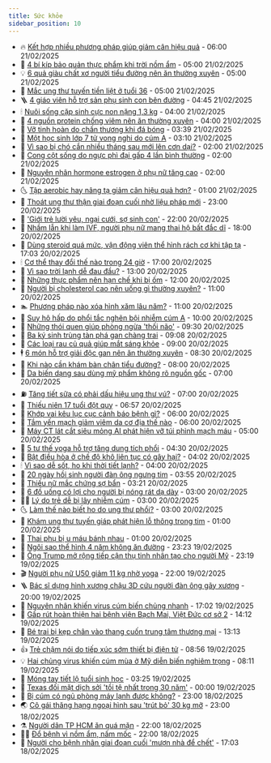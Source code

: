 ```yaml
---
title: Sức khỏe
sidebar_position: 10
---
```


<!-- vnexpress-suc-khoe:START -->
- 🔥 [Kết hợp nhiều phương pháp giúp giảm cân hiệu quả](https://vnexpress.net/ket-hop-nhieu-phuong-phap-giup-giam-can-hieu-qua-4852246.html) - 06:00 21/02/2025
- 🥰 [4 bí kíp bảo quản thực phẩm khi trời nồm ẩm](https://vnexpress.net/4-bi-kip-bao-quan-thuc-pham-khi-troi-nom-am-4851273.html) - 05:00 21/02/2025
- 💡 [6 quả giàu chất xơ người tiểu đường nên ăn thường xuyên](https://vnexpress.net/6-qua-giau-chat-xo-nguoi-tieu-duong-nen-an-thuong-xuyen-4852231.html) - 05:00 21/02/2025
- 🤗 [Mắc ung thư tuyến tiền liệt ở tuổi 36](https://vnexpress.net/mac-ung-thu-tuyen-tien-liet-o-tuoi-36-4852036.html) - 05:00 21/02/2025
- 🪜 [4 giáo viên hỗ trợ sản phụ sinh con bên đường](https://vnexpress.net/4-giao-vien-ho-tro-san-phu-sinh-con-ben-duong-4852282.html) - 04:45 21/02/2025
- 🕯 [Nuôi sống cặp sinh cực non nặng 1,3 kg](https://vnexpress.net/nuoi-song-cap-sinh-cuc-non-nang-1-3-kg-4852194.html) - 04:00 21/02/2025
- 🤭 [4 nguồn protein chống viêm nên ăn thường xuyên](https://vnexpress.net/4-nguon-protein-chong-viem-nen-an-thuong-xuyen-4851865.html) - 04:00 21/02/2025
- 👀 [Vỡ tinh hoàn do chấn thương khi đá bóng](https://vnexpress.net/vo-tinh-hoan-do-chan-thuong-khi-da-bong-4852247.html) - 03:39 21/02/2025
- 🌋 [Một học sinh lớp 7 tử vong nghi do cúm A](https://vnexpress.net/mot-hoc-sinh-lop-7-tu-vong-nghi-do-cum-a-4852176.html) - 03:10 21/02/2025
- 🫶 [Vì sao bị chó cắn nhiều tháng sau mới lên cơn dại?](https://vnexpress.net/vi-sao-bi-cho-can-nhieu-thang-sau-moi-len-con-dai-4852074.html) - 02:00 21/02/2025
- 🦆 [Cong cột sống do ngực phì đại gấp 4 lần bình thường](https://vnexpress.net/cong-cot-song-do-nguc-phi-dai-gap-4-lan-binh-thuong-4851986.html) - 02:00 21/02/2025
- 🚀 [Nguyên nhân hormone estrogen ở phụ nữ tăng cao](https://vnexpress.net/nguyen-nhan-hormone-estrogen-o-phu-nu-tang-cao-4851276.html) - 02:00 21/02/2025
- 🌜 [Tập aerobic hay nâng tạ giảm cân hiệu quả hơn?](https://vnexpress.net/tap-aerobic-hay-nang-ta-giam-can-hieu-qua-hon-4852040.html) - 01:00 21/02/2025
- 🧰 [Thoát ung thư thận giai đoạn cuối nhờ liệu pháp mới](https://vnexpress.net/thoat-ung-thu-than-giai-doan-cuoi-nho-lieu-phap-moi-4851630.html) - 23:00 20/02/2025
- 💫 [&#39;Giới trẻ lười yêu, ngại cưới, sợ sinh con&#39;](https://vnexpress.net/gioi-tre-luoi-yeu-ngai-cuoi-so-sinh-con-4851778.html) - 22:00 20/02/2025
- 🌝 [Nhầm lẫn khi làm IVF, người phụ nữ mang thai hộ bất đắc dĩ](https://vnexpress.net/nham-lan-khi-lam-ivf-nguoi-phu-nu-mang-thai-ho-bat-dac-di-4852100.html) - 18:00 20/02/2025
- 🗽 [Dùng steroid quá mức, vận động viên thể hình rách cơ khi tập tạ](https://vnexpress.net/dung-steroid-qua-muc-van-dong-vien-the-hinh-rach-co-khi-tap-ta-4851886.html) - 17:03 20/02/2025
- 🕯 [Cơ thể thay đổi thế nào trong 24 giờ](https://vnexpress.net/co-the-thay-doi-the-nao-trong-24-gio-4835403.html) - 17:00 20/02/2025
- 🦅 [Vì sao trời lạnh dễ đau đầu?](https://vnexpress.net/vi-sao-troi-lanh-de-dau-dau-4845135.html) - 13:00 20/02/2025
- 🦆 [Những thực phẩm nên hạn chế khi bị ốm](https://vnexpress.net/nhung-thuc-pham-nen-han-che-khi-bi-om-4851832.html) - 12:00 20/02/2025
- 🎊 [Người bị cholesterol cao nên uống gì thường xuyên?](https://vnexpress.net/nguoi-bi-cholesterol-cao-nen-uong-gi-thuong-xuyen-4851997.html) - 11:00 20/02/2025
- 🏊 [Phương pháp nào xóa hình xăm lâu năm?](https://vnexpress.net/phuong-phap-nao-xoa-hinh-xam-lau-nam-4851979.html) - 11:00 20/02/2025
- 📝 [Suy hô hấp do phổi tắc nghẽn bội nhiễm cúm A](https://vnexpress.net/suy-ho-hap-do-phoi-tac-nghen-boi-nhiem-cum-a-4852003.html) - 10:00 20/02/2025
- 💯 [Những thói quen giúp phòng ngừa &#39;thối não&#39;](https://vnexpress.net/nhung-thoi-quen-giup-phong-ngua-thoi-nao-4850365.html) - 09:30 20/02/2025
- 🌊 [Ba ký sinh trùng tàn phá gan chàng trai](https://vnexpress.net/ba-ky-sinh-trung-tan-pha-gan-chang-trai-4851847.html) - 09:08 20/02/2025
- 🚀 [Các loại rau củ quả giúp mắt sáng khỏe](https://vnexpress.net/cac-loai-rau-cu-qua-giup-mat-sang-khoe-4851929.html) - 09:00 20/02/2025
- 🕴 [6 món hỗ trợ giải độc gan nên ăn thường xuyên](https://vnexpress.net/6-mon-ho-tro-giai-doc-gan-nen-an-thuong-xuyen-4851848.html) - 08:30 20/02/2025
- 🗽 [Khi nào cần khám bàn chân tiểu đường?](https://vnexpress.net/khi-nao-can-kham-ban-chan-tieu-duong-4851940.html) - 08:00 20/02/2025
- 🎡 [Da biến dạng sau dùng mỹ phẩm không rõ nguồn gốc](https://vnexpress.net/da-bien-dang-sau-dung-my-pham-khong-ro-nguon-goc-4851721.html) - 07:00 20/02/2025
- ⛽️ [Tăng tiết sữa có phải dấu hiệu ung thư vú?](https://vnexpress.net/tang-tiet-sua-co-phai-dau-hieu-ung-thu-vu-4851784.html) - 07:00 20/02/2025
- 🦆 [Thiếu niên 17 tuổi đột quỵ](https://vnexpress.net/chang-trai-17-tuoi-bi-dot-quy-4851867.html) - 06:57 20/02/2025
- 🤩 [Khớp vai kêu lục cục cảnh báo bệnh gì?](https://vnexpress.net/khop-vai-keu-luc-cuc-canh-bao-benh-gi-4851890.html) - 06:00 20/02/2025
- 🦒 [Tắm yến mạch giảm viêm da cơ địa thế nào](https://vnexpress.net/tam-yen-mach-giam-viem-da-co-dia-the-nao-4851797.html) - 06:00 20/02/2025
- 💫 [Máy CT lát cắt siêu mỏng AI phát hiện vỡ túi phình mạch máu](https://vnexpress.net/may-ct-lat-cat-sieu-mong-ai-phat-hien-vo-tui-phinh-mach-mau-4851759.html) - 05:00 20/02/2025
- 🐘 [5 tư thế yoga hỗ trợ tăng dung tích phổi](https://vnexpress.net/5-tu-the-yoga-ho-tro-tang-dung-tich-phoi-4851790.html) - 04:30 20/02/2025
- 🚀 [Bật điều hòa ở chế độ khô liên tục có gây hại?](https://vnexpress.net/bat-dieu-hoa-o-che-do-kho-lien-tuc-co-gay-hai-4850849.html) - 04:02 20/02/2025
- 🕯 [Vì sao dễ sốt, ho khi thời tiết lạnh?](https://vnexpress.net/vi-sao-de-sot-ho-khi-thoi-tiet-lanh-4851762.html) - 04:00 20/02/2025
- 🦏 [20 ngày hồi sinh người đàn ông ngưng tim](https://vnexpress.net/20-ngay-hoi-sinh-nguoi-dan-ong-ngung-tim-4851539.html) - 03:55 20/02/2025
- 🦄 [Thiếu nữ mắc chứng sợ bẩn](https://vnexpress.net/thieu-nu-mac-chung-so-ban-4851738.html) - 03:21 20/02/2025
- 🦒 [6 đồ uống có lợi cho người bị nóng rát dạ dày](https://vnexpress.net/6-do-uong-co-loi-cho-nguoi-bi-nong-rat-da-day-4851751.html) - 03:00 20/02/2025
- 👨‍🏫 [Lý do trẻ dễ bị lây nhiễm cúm](https://vnexpress.net/ly-do-tre-de-bi-lay-nhiem-cum-4851709.html) - 03:00 20/02/2025
- 🌜 [Làm thế nào biết ho do ung thư phổi?](https://vnexpress.net/lam-the-nao-biet-ho-do-ung-thu-phoi-4851312.html) - 03:00 20/02/2025
- 🚀 [Khám ung thư tuyến giáp phát hiện lỗ thông trong tim](https://vnexpress.net/kham-ung-thu-tuyen-giap-phat-hien-lo-thong-trong-tim-4851575.html) - 01:00 20/02/2025
- 💃 [Thai phụ bị u máu bánh nhau](https://vnexpress.net/thai-phu-bi-u-mau-banh-nhau-4851571.html) - 01:00 20/02/2025
- 💯 [Ngôi sao thể hình 4 năm không ăn đường](https://vnexpress.net/ngoi-sao-the-hinh-4-nam-khong-an-duong-4851661.html) - 23:23 19/02/2025
- 🤔 [Ông Trump mở rộng tiếp cận thụ tinh nhân tạo cho người Mỹ](https://vnexpress.net/ong-trump-mo-rong-tiep-can-thu-tinh-nhan-tao-cho-nguoi-my-4851658.html) - 23:19 19/02/2025
- 🎬 [Người phụ nữ U50 giảm 11 kg nhờ yoga](https://vnexpress.net/nguoi-phu-nu-u50-giam-11-kg-nho-yoga-4851230.html) - 22:00 19/02/2025
- 🪜 [Bác sĩ dựng hình xương chậu 3D cứu người đàn ông gãy xương](https://vnexpress.net/bac-si-dung-hinh-xuong-chau-3d-cuu-nguoi-dan-ong-gay-xuong-4850699.html) - 20:00 19/02/2025
- 🦣 [Nguyên nhân khiến virus cúm biến chủng nhanh](https://vnexpress.net/nguyen-nhan-khien-virus-cum-bien-chung-nhanh-4851393.html) - 17:02 19/02/2025
- 🧐 [Gấp rút hoàn thiện hai bệnh viện Bạch Mai, Việt Đức cơ sở 2](https://vnexpress.net/gap-rut-hoan-thien-hai-benh-vien-bach-mai-viet-duc-co-so-2-4851639.html) - 14:12 19/02/2025
- 🤡 [Bé trai bị kẹp chân vào thang cuốn trung tâm thương mại](https://vnexpress.net/be-trai-bi-kep-chan-vao-thang-cuon-trung-tam-thuong-mai-4851522.html) - 13:13 19/02/2025
- 👍 [Trẻ chậm nói do tiếp xúc sớm thiết bị điện tử](https://vnexpress.net/tre-cham-noi-do-tiep-xuc-som-thiet-bi-dien-tu-4851381.html) - 08:56 19/02/2025
- 💡 [Hai chủng virus khiến cúm mùa ở Mỹ diễn biến nghiêm trọng](https://vnexpress.net/hai-chung-virus-khien-cum-mua-o-my-dien-bien-nghiem-trong-4851278.html) - 08:11 19/02/2025
- 💯 [Móng tay tiết lộ tuổi sinh học](https://vnexpress.net/mong-tay-tiet-lo-tuoi-sinh-hoc-4851096.html) - 03:25 19/02/2025
- 🧠 [Texas đối mặt dịch sởi &#39;tồi tệ nhất trong 30 năm&#39;](https://vnexpress.net/texas-doi-mat-dich-soi-toi-te-nhat-trong-30-nam-4851091.html) - 00:00 19/02/2025
- 🎡 [Bị cúm có ngủ phòng máy lạnh được không?](https://vnexpress.net/bi-cum-co-ngu-phong-may-lanh-duoc-khong-4851004.html) - 23:00 18/02/2025
- 🌏 [Cô gái thăng hạng ngoại hình sau &#39;trút bỏ&#39; 30 kg mỡ](https://vnexpress.net/co-gai-thang-hang-ngoai-hinh-sau-trut-bo-30-kg-mo-4850141.html) - 23:00 18/02/2025
- ⚗️ [Người dân TP HCM ăn quá mặn](https://vnexpress.net/nguoi-dan-tp-hcm-an-qua-man-4851137.html) - 22:00 18/02/2025
- 👨‍🏫 [Đổ bệnh vì nồm ẩm, nấm mốc](https://vnexpress.net/do-benh-vi-nom-am-nam-moc-4847351.html) - 22:00 18/02/2025
- 🤖 [Người cho bệnh nhân giai đoạn cuối &#39;mượn nhà để chết&#39;](https://vnexpress.net/nguoi-cho-benh-nhan-giai-doan-cuoi-muon-nha-de-chet-4850704.html) - 17:03 18/02/2025<!-- vnexpress-suc-khoe:END -->
